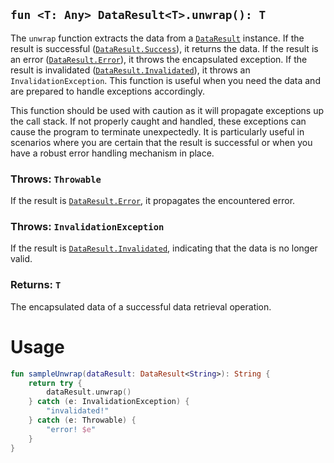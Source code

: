## `fun <T: Any> DataResult<T>.unwrap(): T`

The `unwrap` function extracts the data from a [`DataResult`](../DATA_RESULT.md) instance. If the result is successful ([`DataResult.Success`](../DATA_RESULT.md)), 
it returns the data. If the result is an error ([`DataResult.Error`](../DATA_RESULT.md)), it throws the encapsulated exception. If the result 
is invalidated ([`DataResult.Invalidated`](../DATA_RESULT.md)), it throws an `InvalidationException`. This function is useful when you need 
the data and are prepared to handle exceptions accordingly.

This function should be used with caution as it will propagate exceptions up the call stack. If not properly caught and 
handled, these exceptions can cause the program to terminate unexpectedly. It is particularly useful in scenarios where 
you are certain that the result is successful or when you have a robust error handling mechanism in place.

### Throws: `Throwable`
If the result is [`DataResult.Error`](../DATA_RESULT.md), it propagates the encountered error.

### Throws: `InvalidationException`
If the result is [`DataResult.Invalidated`](../DATA_RESULT.md), indicating that the data is no longer valid.

### Returns: `T`
The encapsulated data of a successful data retrieval operation.

# Usage
```kotlin
fun sampleUnwrap(dataResult: DataResult<String>): String {
    return try {
        dataResult.unwrap()
    } catch (e: InvalidationException) {
        "invalidated!"
    } catch (e: Throwable) {
        "error! $e"
    }
}